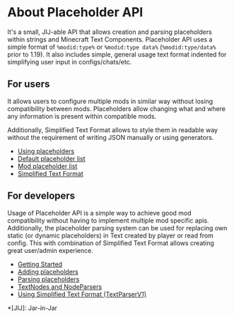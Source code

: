 # About Placeholder API

It's a small, JIJ-able API that allows creation and parsing placeholders within strings and Minecraft Text Components.
Placeholder API uses a simple format of `%modid:type%` or `%modid:type data%` (`%modid:type/data%` prior to 1.19).
It also includes simple, general usage text format indented for simplifying user input in configs/chats/etc.

## For users

It allows users to configure multiple mods in similar way without losing compatibility between mods.
Placeholders allow changing what and where any information is present within compatible mods.

Additionally, Simplified Text Format allows to style them in readable way without the requirement of writing JSON manually or using
generators.

- [Using placeholders](user/general)
- [Default placeholder list](user/default-placeholders)
- [Mod placeholder list](user/mod-placeholders)
- [Simplified Text Format](user/text-format)

## For developers

Usage of Placeholder API is a simple way to achieve good mod compatibility without having to implement
multiple mod specific apis. Additionally, the placeholder parsing system can be used for replacing
own static (or dynamic placeholders) in Text created by player or read from config. This with combination
of Simplified Text Format allows creating great user/admin experience.

- [Getting Started](dev/getting-started)
- [Adding placeholders](dev/adding-placeholders)
- [Parsing placeholders](dev/parsing-placeholders)
- [TextNodes and NodeParsers](dev/text-nodes)
- [Using Simplified Text Format (TextParserV1)](dev/text-format)

*[JIJ]: Jar-in-Jar